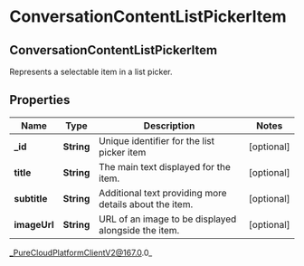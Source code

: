 # ConversationContentListPickerItem

## ConversationContentListPickerItem
Represents a selectable item in a list picker.

## Properties

|Name | Type | Description | Notes|
|------------ | ------------- | ------------- | -------------|
| **_id** | **String** | Unique identifier for the list picker item | [optional] |
| **title** | **String** | The main text displayed for the item. | [optional] |
| **subtitle** | **String** | Additional text providing more details about the item. | [optional] |
| **imageUrl** | **String** | URL of an image to be displayed alongside the item. | [optional] |



_PureCloudPlatformClientV2@167.0.0_
